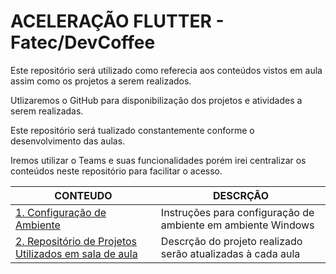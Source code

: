 # ACELERAÇÃO FLUTTER - Fatec/DevCoffee

Este repositório será utilizado como referecia aos conteúdos vistos em aula assim como os projetos a serem realizados.

Utlizaremos o GitHub para disponibilização dos projetos e atividades a serem realizadas.

Este repositório será tualizado constantemente conforme o desenvolvimento das aulas.

Iremos utilizar o Teams e suas funcionalidades porém irei centralizar os conteúdos neste repositório para facilitar o acesso.

CONTEUDO | DESCRÇÃO
-- | --
[1. Configuração de Ambiente](ambiente/configuracao_ambiente.md) | Instruções para configuração de ambiente em ambiente Windows
[2. Repositório de Projetos Utilizados em sala de aula]()| Descrção do projeto realizado serão atualizadas à cada aula
